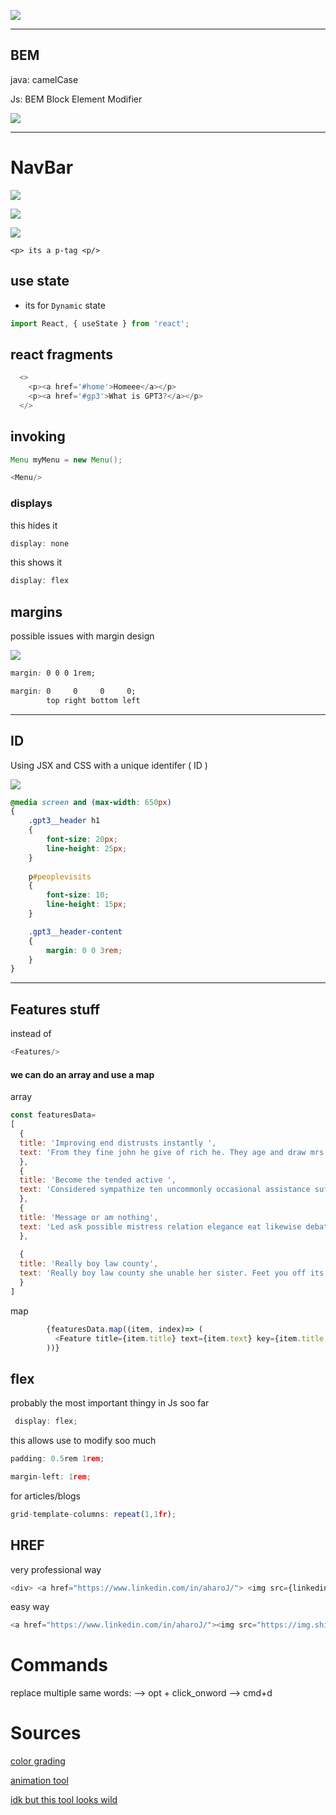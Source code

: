 


![](aharo24%202023-02-28%20at%2012.34.15%20AM.png)

---
## BEM
java:
	camelCase

Js:
	BEM
	Block Element Modifier

![](aharo24%202023-03-02%20at%2012.40.41%20AM.png)

---

# NavBar
![](aharo24%202023-02-28%20at%202.31.44%20AM.png)

![](aharo24%202023-02-28%20at%202.33.43%20AM.png)

![](aharo24%202023-02-28%20at%202.32.11%20AM.png)

`<p> its a p-tag <p/> `



## use state
- its for `Dynamic` state

```js
import React, { useState } from 'react';
```


## react fragments
```js
  <> 
    <p><a href='#home'>Homeee</a></p>
    <p><a href='#gp3'>What is GPT3?</a></p>
  </>
```



## invoking

```java
Menu myMenu = new Menu();
```

```js
<Menu/>
```

### displays

this hides it
```js
display: none
```

this shows it
```js
display: flex
```


## margins 

possible issues with margin design 

![](aharo24%202023-03-02%20at%201.36.36%20AM.png)

```css
margin: 0 0 0 1rem;
```


```css
margin: 0     0     0     0;
        top right bottom left
```



---
## ID 

Using JSX and CSS with a unique identifer ( ID )

![](aharo24%202023-03-02%20at%202.01.19%20AM.png)


```css
@media screen and (max-width: 650px) 
{
    .gpt3__header h1
    {
        font-size: 20px;
        line-height: 25px;
    }
    
    p#peoplevisits
    {
        font-size: 10;
        line-height: 15px;
    }

    .gpt3__header-content
    {
        margin: 0 0 3rem;
    }
}
```

---

## Features stuff
instead of 
```js
<Features/>
```

#### we can do an array and use a map

array
```js
const featuresData=
[
  {
  title: 'Improving end distrusts instantly ',
  text: 'From they fine john he give of rich he. They age and draw mrs like. Improving end distrusts may instantly was household applauded.'
  },
  {
  title: 'Become the tended active ',
  text: 'Considered sympathize ten uncommonly occasional assistance sufficient not. Letter of on become he tended active enable to.'
  },
  {
  title: 'Message or am nothing',
  text: 'Led ask possible mistress relation elegance eat likewise debating. By message or am nothing amongst chiefly address.'
  },
  
  {
  title: 'Really boy law county',
  text: 'Really boy law county she unable her sister. Feet you off its like like six. Among sex are leave law built now. In built table in an rapid blush.'
  }
]
```

map
```js
        {featuresData.map((item, index)=> (
          <Feature title={item.title} text={item.text} key={item.title + index}/>
        ))}
```

## flex
probably the most important thingy in Js soo far

```js
 display: flex;
```

this allows use to modify soo much 
```js
padding: 0.5rem 1rem;
```

```js
margin-left: 1rem;
```



for articles/blogs

```js
grid-template-columns: repeat(1,1fr);
```




## HREF

very professional way
```js
<div> <a href="https://www.linkedin.com/in/aharoJ/"> <img src={linkedin} alt='linkedin profile'></img> </a> </div>
```

easy way
```js
<a href="https://www.linkedin.com/in/aharoJ/"><img src="https://img.shields.io/badge/LinkedIn-0077B5?style=for-the-badge&logo=linkedin&logoColor=white" alt="Linkedin" /></a>
```










# Commands

replace multiple same words:
	--> opt + click_onword
	--> cmd+d 

# Sources

[color grading](https://angrytools.com/gradient/)

[animation tool](https://animista.net)

[idk but this tool looks wild](https://www.figma.com)




